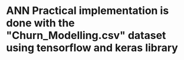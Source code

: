 # ANN Practical implementation is done with the "Churn_Modelling.csv" dataset using tensorflow and keras library
